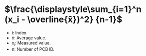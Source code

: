 # $\frac{\displaystyle\sum_{i=1}^n (x_i - \overline{x̄})^2} {n-1}$
- i: Index.
- x̄: Average value.
- x$_i$: Measured value.
- n: Number of PCB ID.